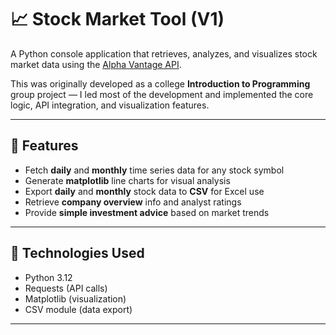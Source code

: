 # 📈 Stock Market Tool (V1)

A Python console application that retrieves, analyzes, and visualizes stock market data using the [Alpha Vantage API](https://www.alphavantage.co/documentation/).  

This was originally developed as a college **Introduction to Programming** group project — I led most of the development and implemented the core logic, API integration, and visualization features.

---

## 🚀 Features

- Fetch **daily** and **monthly** time series data for any stock symbol  
- Generate **matplotlib** line charts for visual analysis  
- Export **daily** and **monthly** stock data to **CSV** for Excel use  
- Retrieve **company overview** info and analyst ratings  
- Provide **simple investment advice** based on market trends  

---

## 🧰 Technologies Used

- Python 3.12
- Requests (API calls)  
- Matplotlib (visualization)  
- CSV module (data export)

---


